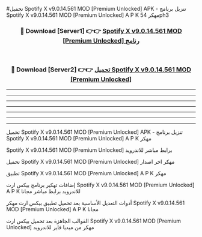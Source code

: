 #تحميل Spotify X v9.0.14.561 MOD [Premium Unlocked]  APK - تنزيل برنامج Spotify X v9.0.14.561 MOD [Premium Unlocked]  A P K مهكر 54ph3 



<div align="center">
<h3>🔴 Download [Server1] 👉👉 <a href="https://apkdownload10.web.app/?title=Spotify X v9.0.14.561 MOD [Premium Unlocked] ">Spotify X v9.0.14.561 MOD [Premium Unlocked]  رنامج</a></h3><br>

<h3>🔴 Download [Server2] 👉👉 <a href="https://apkdownload10.web.app/?title=Spotify X v9.0.14.561 MOD [Premium Unlocked] ">تحميل Spotify X v9.0.14.561 MOD [Premium Unlocked]  </a></h3>
</div>


----------------------------------------------------------

----------------------------------------------------------

----------------------------------------------------------

----------------------------------------------------------

----------------------------------------------------------

----------------------------------------------------------

----------------------------------------------------------

تحميل Spotify X v9.0.14.561 MOD [Premium Unlocked]  APK - تنزيل برنامج Spotify X v9.0.14.561 MOD [Premium Unlocked]  A P K مهكر

Spotify X v9.0.14.561 MOD [Premium Unlocked]  برابط مباشر للاندرويد

تحميل Spotify X v9.0.14.561 MOD [Premium Unlocked]  مهكر اخر اصدار

تطبيق Spotify X v9.0.14.561 MOD [Premium Unlocked]  A P K مهكر

إضافات تهكير برنامج بيكس ارت Spotify X v9.0.14.561 MOD [Premium Unlocked]  A P K للاندرويد برابط مباشر مجانا

أدوات التعديل الأساسية بعد تحميل تطبيق بيكس ارت مهكر Spotify X v9.0.14.561 MOD [Premium Unlocked]  A P K مجانا

القوالب الجاهزة بعد تحميل بيكس ارت Spotify X v9.0.14.561 MOD [Premium Unlocked]  مهكر من ميديا فاير للاندرويد


